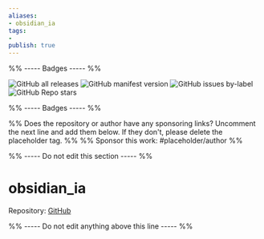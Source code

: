 ```yaml
---
aliases:
- obsidian_ia
tags: 
- 
publish: true
---
```


%% ----- Badges ----- %%

![GitHub all releases](https://img.shields.io/github/downloads/rcvd/obsidian_ia/total?color=573E7A&logo=github&style=for-the-badge) 
![GitHub manifest version](https://img.shields.io/github/manifest-json/v/rcvd/obsidian_ia?color=573E7A&logo=github&style=for-the-badge) 
![GitHub issues by-label](https://img.shields.io/github/issues/rcvd/obsidian_ia/help%20wanted?color=573E7A&logo=github&style=for-the-badge) 
![GitHub Repo stars](https://img.shields.io/github/stars/rcvd/obsidian_ia?color=573E7A&logo=github&style=for-the-badge)

%% ----- Badges ----- %%

%% Does the repository or author have any sponsoring links? Uncomment the next line and add them below. If they don't, please delete the placeholder tag. %%
%% Sponsor this work: #placeholder/author %%

%% ----- Do not edit this section ----- %%

# obsidian_ia

Repository: [GitHub](https://github.com/rcvd/obsidian_ia)



%% ----- Do not edit anything above this line ----- %% 
